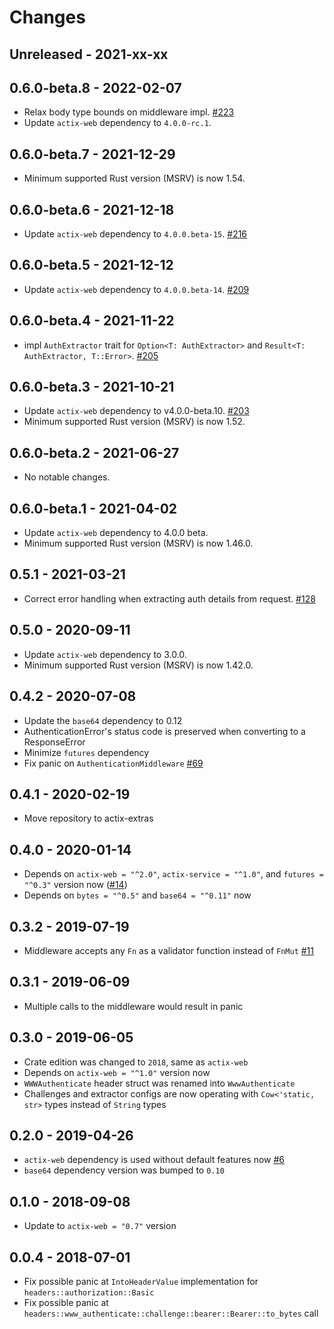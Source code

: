 # Changes

## Unreleased - 2021-xx-xx


## 0.6.0-beta.8 - 2022-02-07
- Relax body type bounds on middleware impl. [#223]
- Update `actix-web` dependency to `4.0.0-rc.1`.

[#223]: https://github.com/actix/actix-extras/pull/223


## 0.6.0-beta.7 - 2021-12-29
- Minimum supported Rust version (MSRV) is now 1.54.


## 0.6.0-beta.6 - 2021-12-18
- Update `actix-web` dependency to `4.0.0.beta-15`. [#216]

[#216]: https://github.com/actix/actix-extras/pull/216


## 0.6.0-beta.5 - 2021-12-12
- Update `actix-web` dependency to `4.0.0.beta-14`. [#209]

[#209]: https://github.com/actix/actix-extras/pull/209


## 0.6.0-beta.4 - 2021-11-22
- impl `AuthExtractor` trait for `Option<T: AuthExtractor>` and `Result<T: AuthExtractor, T::Error>`. [#205]

[#205]: https://github.com/actix/actix-extras/pull/205


## 0.6.0-beta.3 - 2021-10-21
- Update `actix-web` dependency to v4.0.0-beta.10. [#203]
- Minimum supported Rust version (MSRV) is now 1.52.

[#203]: https://github.com/actix/actix-extras/pull/203


## 0.6.0-beta.2 - 2021-06-27
- No notable changes.


## 0.6.0-beta.1 - 2021-04-02
- Update `actix-web` dependency to 4.0.0 beta.
- Minimum supported Rust version (MSRV) is now 1.46.0.


## 0.5.1 - 2021-03-21
- Correct error handling when extracting auth details from request. [#128]

[#128]: https://github.com/actix/actix-extras/pull/128


## 0.5.0 - 2020-09-11
- Update `actix-web` dependency to 3.0.0.
- Minimum supported Rust version (MSRV) is now 1.42.0.


## 0.4.2 - 2020-07-08
- Update the `base64` dependency to 0.12
- AuthenticationError's status code is preserved when converting to a ResponseError
- Minimize `futures` dependency
- Fix panic on `AuthenticationMiddleware` [#69]

[#69]: https://github.com/actix/actix-web-httpauth/pull/69


## 0.4.1 - 2020-02-19
- Move repository to actix-extras


## 0.4.0 - 2020-01-14
- Depends on `actix-web = "^2.0"`, `actix-service = "^1.0"`, and `futures = "^0.3"` version now ([#14])
- Depends on `bytes = "^0.5"` and `base64 = "^0.11"` now

[#14]: https://github.com/actix/actix-web-httpauth/pull/14


## 0.3.2 - 2019-07-19
- Middleware accepts any `Fn` as a validator function instead of `FnMut` [#11]

[#11]: https://github.com/actix/actix-web-httpauth/pull/11


## 0.3.1 - 2019-06-09
- Multiple calls to the middleware would result in panic


## 0.3.0 - 2019-06-05
- Crate edition was changed to `2018`, same as `actix-web`
- Depends on `actix-web = "^1.0"` version now
- `WWWAuthenticate` header struct was renamed into `WwwAuthenticate`
- Challenges and extractor configs are now operating with `Cow<'static, str>` types instead of `String` types


## 0.2.0 - 2019-04-26
- `actix-web` dependency is used without default features now [#6]
- `base64` dependency version was bumped to `0.10`

[#6]: https://github.com/actix/actix-web-httpauth/pull/6


## 0.1.0 - 2018-09-08
- Update to `actix-web = "0.7"` version


## 0.0.4 - 2018-07-01
- Fix possible panic at `IntoHeaderValue` implementation for `headers::authorization::Basic`
- Fix possible panic at `headers::www_authenticate::challenge::bearer::Bearer::to_bytes` call
